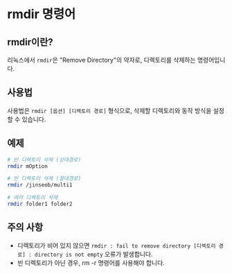 # rmdir 명령어

## rmdir이란?

리눅스에서 `rmdir`은 "Remove Directory"의 약자로, 디렉토리를 삭제하는 명령어입니다.

## 사용법

사용법은 `rmdir [옵션] [디렉토리 경로]` 형식으로, 삭제할 디렉토리와 동작 방식을 설정할 수 있습니다. 

## 예제

```bash
# 빈 디렉토리 삭제 (상대경로)
rmdir mOption
```

```bash
# 빈 디렉토리 삭제 (절대경로)
rmdir /jinseob/multi1
```

```bash
# 여러 디렉토리 삭제
rmdir folder1 folder2
```

## 주의 사항
- 디렉토리가 비어 있지 않으면 `rmdir : fail to remove directory [디렉토리 경로] : directory is not empty` 오류가 발생합니다.
- 빈 디렉토리가 아닌 경우, rm -r 명령어를 사용해야 합니다.
